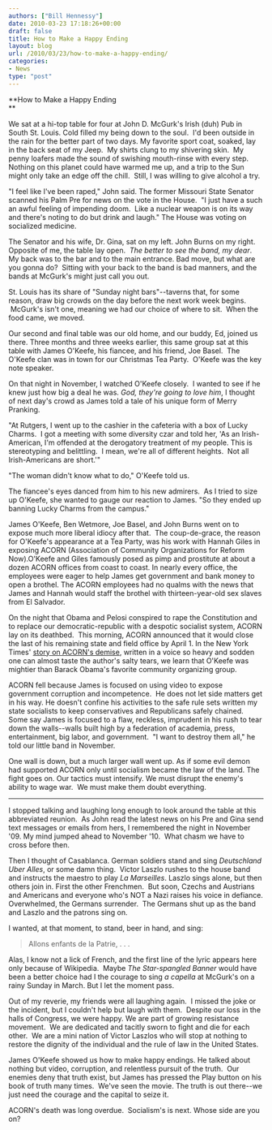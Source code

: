 ```yaml
---
authors: ["Bill Hennessy"]
date: 2010-03-23 17:18:26+00:00
draft: false
title: How to Make a Happy Ending
layout: blog
url: /2010/03/23/how-to-make-a-happy-ending/
categories:
- News
type: "post"
---
```


**How to Make a Happy Ending  
**  


We sat at a hi-top table for four at John D. McGurk's Irish (duh) Pub in South St. Louis. Cold filled my being down to the soul.  I'd been outside in the rain for the better part of two days. My favorite sport coat, soaked, lay in the back seat of my Jeep.  My shirts clung to my shivering skin.  My penny loafers made the sound of swishing mouth-rinse with every step. Nothing on this planet could have warmed me up, and a trip to the Sun might only take an edge off the chill.  Still, I was willing to give alcohol a try.

  


"I feel like I've been raped," John said. The former Missouri State Senator scanned his Palm Pre for news on the vote in the House.  "I just have a such an awful feeling of impending doom.  Like a nuclear weapon is on its way and there's noting to do but drink and laugh." The House was voting on socialized medicine.

  


The Senator and his wife, Dr. Gina, sat on my left. John Burns on my right. Opposite of me, the table lay open.  _The better to see the band, my dear_. My back was to the bar and to the main entrance. Bad move, but what are you gonna do?  Sitting with your back to the band is bad manners, and the bands at McGurk's might just call you out.  

  


St. Louis has its share of "Sunday night bars"--taverns that, for some reason, draw big crowds on the day before the next work week begins.  McGurk's isn't one, meaning we had our choice of where to sit.  When the food came, we moved.

  
Our second and final table was our old home, and our buddy, Ed, joined us there. Three months and three weeks earlier, this same group sat at this table with James O'Keefe, his fiancee, and his friend, Joe Basel.  The O'Keefe clan was in town for our Christmas Tea Party.  O'Keefe was the key note speaker.   
  


On that night in November, I watched O'Keefe closely.  I wanted to see if he knew just how big a deal he was. _God, they're going to love him_, I thought of next day's crowd as James told a tale of his unique form of Merry Pranking.  

  


"At Rutgers, I went up to the cashier in the cafeteria with a box of Lucky Charms.  I got a meeting with some diversity czar and told her, 'As an Irish-American, I'm offended at the derogatory treatment of my people. This is stereotyping and belittling.  I mean, we're all of different heights.  Not all Irish-Americans are short.'" 

  


"The woman didn't know what to do," O'Keefe told us. 

  


The fiancee's eyes danced from him to his new admirers.  As I tried to size up O'Keefe, she wanted to gauge our reaction to James. "So they ended up banning Lucky Charms from the campus."

  


James O'Keefe, Ben Wetmore, Joe Basel, and John Burns went on to expose much more liberal idiocy after that.  The coup-de-grace, the reason for O'Keefe's appearance at a Tea Party, was his work with Hannah Giles in exposing ACORN (Association of Community Organizations for Reform Now).O'Keefe and Giles famously posed as pimp and prostitute at about a dozen ACORN offices from coast to coast. In nearly every office, the employees were eager to help James get government and bank money to open a brothel. The ACORN employees had no qualms with the news that James and Hannah would staff the brothel with thirteen-year-old sex slaves from El Salvador.

  


On the night that Obama and Pelosi conspired to rape the Constitution and to replace our democratic-republic with a despotic socialist system, ACORN lay on its deathbed.  This morning, ACORN announced that it would close the last of his remaining state and field office by April 1. In the New York Times' [story on ACORN's demise](https://www.nytimes.com/2010/03/23/us/23acorn.html?partner=rss&emc=rss), written in a voice so heavy and sodden one can almost taste the author's salty tears, we learn that O'Keefe was mightier than Barack Obama's favorite community organizing group.

  


ACORN fell because James is focused on using video to expose government corruption and incompetence.  He does not let side matters get in his way. He doesn't confine his activities to the safe rule sets written my state socialists to keep conservatives and Republicans safely chained. Some say James is focused to a flaw, reckless, imprudent in his rush to tear down the walls--walls built high by a federation of academia, press, entertainment, big labor, and government.  "I want to destroy them all," he told our little band in November.

  
  


One wall is down, but a much larger wall went up. As if some evil demon had supported ACORN only until socialism became the law of the land. The fight goes on. Our tactics must intensify. We must disrupt the enemy's ability to wage war.  We must make them doubt everything.

  


* * *

  


I stopped talking and laughing long enough to look around the table at this abbreviated reunion.  As John read the latest news on his Pre and Gina send text messages or emails from hers, I remembered the night in November '09. My mind jumped ahead to November '10.  What chasm we have to cross before then.  

  


Then I thought of Casablanca. German soldiers stand and sing _Deutschland Uber Alles_, or some damn thing.  Victor Laszlo rushes to the house band and instructs the maestro to play _La Marseilles_. Laszlo sings alone, but then others join in. First the other Frenchmen.  But soon, Czechs and Austrians and Americans and everyone who's NOT a Nazi raises his voice in defiance. Overwhelmed, the Germans surrender.  The Germans shut up as the band and Laszlo and the patrons sing on.   


  


I wanted, at that moment, to stand, beer in hand, and sing:

  


> Allons enfants de la Patrie, . . .
> 
> 

  
Alas, I know not a lick of French, and the first line of the lyric appears here only because of Wikipedia.  Maybe _The Star-spangled Banner_ would have been a better choice had I the courage to sing _a capella_ at McGurk's on a rainy Sunday in March. But I let the moment pass.   
  


Out of my reverie, my friends were all laughing again.  I missed the joke or the incident, but I couldn't help but laugh with them.  Despite our loss in the halls of Congress, we were happy. We are part of growing resistance movement.  We are dedicated and tacitly sworn to fight and die for each other.  We are a mini nation of Victor Laszlos who will stop at nothing to restore the dignity of the individual and the rule of law in the United States.  

  


James O'Keefe showed us how to make happy endings. He talked about nothing but video, corruption, and relentless pursuit of the truth.  Our enemies deny that truth exist, but James has pressed the Play button on his book of truth many times.  We've seen the movie. The truth is out there--we just need the courage and the capital to seize it.

  


ACORN's death was long overdue.  Socialism's is next. Whose side are you on?

  

